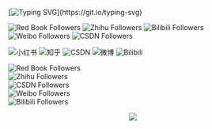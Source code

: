 <!--
## Hi there 👋
**JennyZhang0810/JennyZhang0810** is a ✨ _special_ ✨ repository because its `README.md` (this file) appears on your GitHub profile.

Here are some ideas to get you started:

- 🔭 I’m currently working on ...
- 🌱 I’m currently learning ...
- 👯 I’m looking to collaborate on ...
- 🤔 I’m looking for help with ...
- 💬 Ask me about ...
- 📫 How to reach me: ...
- 😄 Pronouns: ...
- ⚡ Fun fact: ...
-->

[![Typing SVG](https://readme-typing-svg.demolab.com?font=Fira+Code&pause=1000&color=F7D919&background=FFE87800&width=435&lines=Hello%2C+Welcome+to+Jenny's+Channel~)](https://git.io/typing-svg)

![Red Book Followers](https://img.shields.io/badge/红%20Red%20book-1w3%20followers-FF2442?style=flat&labelColor=E1E8F0)
![Zhihu Followers](https://img.shields.io/badge/知%20Zhihu-684%20followers-0084FF?style=flat&labelColor=E1E8F0)
![Bilibili Followers](https://img.shields.io/badge/Bilibili-625%20followers-DF6DA9?style=flat&labelColor=FE7398)
![Weibo Followers](https://img.shields.io/badge/Weibo-968%20followers-D81E06?style=flat&labelColor=E1E8F0)
![CSDN Followers](https://img.shields.io/badge/CSDN-9k%20followers-F15A29?style=flat&labelColor=E1E8F0)


![小红书](https://img.shields.io/badge/小红书-1w2%20followers-FF2442?style=for-the-badge&logo=xiaohongshu&logoColor=white)
![知乎](https://img.shields.io/badge/知乎-685%20followers-0084FF?style=for-the-badge&logo=zhihu&logoColor=white)
![CSDN](https://img.shields.io/badge/CSDN-9k%20followers-DC382D?style=for-the-badge&logo=csdn&logoColor=white)
![微博](https://img.shields.io/badge/微博-978%20followers-FC9D99?style=for-the-badge&logo=sina-weibo&logoColor=white)
![Bilibili](https://img.shields.io/badge/Bilibili-485%20followers-00A1D6?style=for-the-badge&logo=bilibili&logoColor=white)

![Red Book Followers](https://img.shields.io/badge/小红书-1w2%20followers-FF2442?style=flat&labelColor=E1E8F0&logo=xiaohongshu&logoColor=FF2442)  
![Zhihu Followers](https://img.shields.io/badge/知乎-685%20followers-0084FF?style=flat&labelColor=E1E8F0&logo=zhihu&logoColor=0084FF)  
![CSDN Followers](https://img.shields.io/badge/CSDN-9k%20followers-DC382D?style=flat&labelColor=E1E8F0&logo=csdn&logoColor=DC382D)  
![Weibo Followers](https://img.shields.io/badge/微博-978%20followers-D81E06?style=flat&labelColor=E1E8F0&logo=sina-weibo&logoColor=D81E06)  
![Bilibili Followers](https://img.shields.io/badge/Bilibili-485%20followers-00A1D6?style=flat&labelColor=E1E8F0&logo=bilibili&logoColor=00A1D6)  




<div align="center">
    <img  src="https://github-readme-streak-stats.herokuapp.com/?user=Achuan-2" />
</div>

